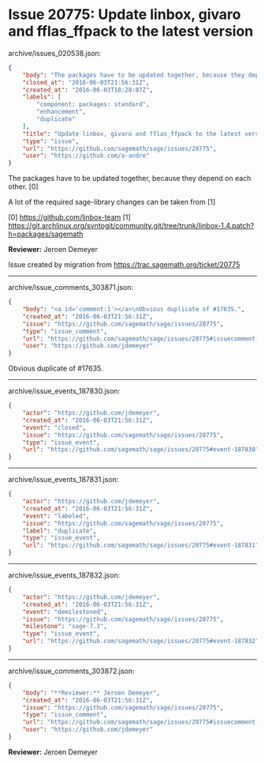 # Issue 20775: Update linbox, givaro and fflas_ffpack to the latest version

archive/issues_020538.json:
```json
{
    "body": "The packages have to be updated together, because they depend on each other. [0]\n\nA lot of the required sage-library changes can be taken from [1]\n\n[0] https://github.com/linbox-team\n[1] https://git.archlinux.org/svntogit/community.git/tree/trunk/linbox-1.4.patch?h=packages/sagemath\n\n**Reviewer:** Jeroen Demeyer\n\nIssue created by migration from https://trac.sagemath.org/ticket/20775\n\n",
    "closed_at": "2016-06-03T21:56:31Z",
    "created_at": "2016-06-03T18:28:07Z",
    "labels": [
        "component: packages: standard",
        "enhancement",
        "duplicate"
    ],
    "title": "Update linbox, givaro and fflas_ffpack to the latest version",
    "type": "issue",
    "url": "https://github.com/sagemath/sage/issues/20775",
    "user": "https://github.com/a-andre"
}
```
The packages have to be updated together, because they depend on each other. [0]

A lot of the required sage-library changes can be taken from [1]

[0] https://github.com/linbox-team
[1] https://git.archlinux.org/svntogit/community.git/tree/trunk/linbox-1.4.patch?h=packages/sagemath

**Reviewer:** Jeroen Demeyer

Issue created by migration from https://trac.sagemath.org/ticket/20775





---

archive/issue_comments_303871.json:
```json
{
    "body": "<a id='comment:1'></a>\nObvious duplicate of #17635.",
    "created_at": "2016-06-03T21:56:31Z",
    "issue": "https://github.com/sagemath/sage/issues/20775",
    "type": "issue_comment",
    "url": "https://github.com/sagemath/sage/issues/20775#issuecomment-303871",
    "user": "https://github.com/jdemeyer"
}
```

<a id='comment:1'></a>
Obvious duplicate of #17635.



---

archive/issue_events_187830.json:
```json
{
    "actor": "https://github.com/jdemeyer",
    "created_at": "2016-06-03T21:56:31Z",
    "event": "closed",
    "issue": "https://github.com/sagemath/sage/issues/20775",
    "type": "issue_event",
    "url": "https://github.com/sagemath/sage/issues/20775#event-187830"
}
```



---

archive/issue_events_187831.json:
```json
{
    "actor": "https://github.com/jdemeyer",
    "created_at": "2016-06-03T21:56:31Z",
    "event": "labeled",
    "issue": "https://github.com/sagemath/sage/issues/20775",
    "label": "duplicate",
    "type": "issue_event",
    "url": "https://github.com/sagemath/sage/issues/20775#event-187831"
}
```



---

archive/issue_events_187832.json:
```json
{
    "actor": "https://github.com/jdemeyer",
    "created_at": "2016-06-03T21:56:31Z",
    "event": "demilestoned",
    "issue": "https://github.com/sagemath/sage/issues/20775",
    "milestone": "sage-7.3",
    "type": "issue_event",
    "url": "https://github.com/sagemath/sage/issues/20775#event-187832"
}
```



---

archive/issue_comments_303872.json:
```json
{
    "body": "**Reviewer:** Jeroen Demeyer",
    "created_at": "2016-06-03T21:56:31Z",
    "issue": "https://github.com/sagemath/sage/issues/20775",
    "type": "issue_comment",
    "url": "https://github.com/sagemath/sage/issues/20775#issuecomment-303872",
    "user": "https://github.com/jdemeyer"
}
```

**Reviewer:** Jeroen Demeyer
